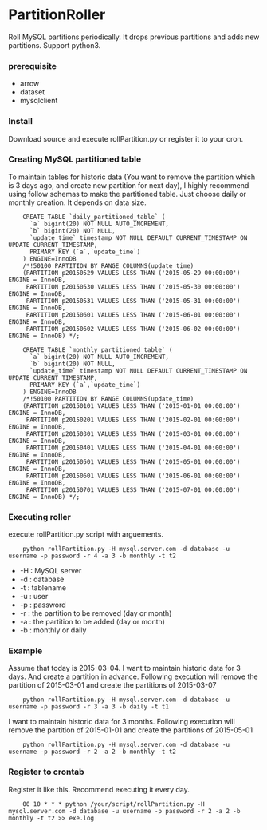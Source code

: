 # PartitionRoller
Roll MySQL partitions periodically. It drops previous partitions and adds new partitions. 
Support python3.

### prerequisite

* arrow
* dataset
* mysqlclient

### Install 

Download source and execute rollPartition.py or register it to your cron.

### Creating MySQL partitioned table

To maintain tables for historic data (You want to remove the partition which is 3 days ago, and create new partition for next day), I highly recommend using follow schemas to make the partitioned table. Just choose daily or monthly creation. It depends on data size.

        CREATE TABLE `daily_partitioned_table` (
          `a` bigint(20) NOT NULL AUTO_INCREMENT,
          `b` bigint(20) NOT NULL,
          `update_time` timestamp NOT NULL DEFAULT CURRENT_TIMESTAMP ON UPDATE CURRENT_TIMESTAMP,
          PRIMARY KEY (`a`,`update_time`)
        ) ENGINE=InnoDB
        /*!50100 PARTITION BY RANGE COLUMNS(update_time)
        (PARTITION p20150529 VALUES LESS THAN ('2015-05-29 00:00:00') ENGINE = InnoDB,
         PARTITION p20150530 VALUES LESS THAN ('2015-05-30 00:00:00') ENGINE = InnoDB,
         PARTITION p20150531 VALUES LESS THAN ('2015-05-31 00:00:00') ENGINE = InnoDB,
         PARTITION p20150601 VALUES LESS THAN ('2015-06-01 00:00:00') ENGINE = InnoDB,
         PARTITION p20150602 VALUES LESS THAN ('2015-06-02 00:00:00') ENGINE = InnoDB) */;
 
        CREATE TABLE `monthly_partitioned_table` (
          `a` bigint(20) NOT NULL AUTO_INCREMENT,
          `b` bigint(20) NOT NULL,
          `update_time` timestamp NOT NULL DEFAULT CURRENT_TIMESTAMP ON UPDATE CURRENT_TIMESTAMP,
          PRIMARY KEY (`a`,`update_time`)
        ) ENGINE=InnoDB
        /*!50100 PARTITION BY RANGE COLUMNS(update_time)
        (PARTITION p20150101 VALUES LESS THAN ('2015-01-01 00:00:00') ENGINE = InnoDB,
         PARTITION p20150201 VALUES LESS THAN ('2015-02-01 00:00:00') ENGINE = InnoDB,
         PARTITION p20150301 VALUES LESS THAN ('2015-03-01 00:00:00') ENGINE = InnoDB,
         PARTITION p20150401 VALUES LESS THAN ('2015-04-01 00:00:00') ENGINE = InnoDB,
         PARTITION p20150501 VALUES LESS THAN ('2015-05-01 00:00:00') ENGINE = InnoDB,
         PARTITION p20150601 VALUES LESS THAN ('2015-06-01 00:00:00') ENGINE = InnoDB,
         PARTITION p20150701 VALUES LESS THAN ('2015-07-01 00:00:00') ENGINE = InnoDB) */;
         
### Executing roller

execute rollPartition.py script with arguements.

        python rollPartition.py -H mysql.server.com -d database -u username -p password -r 4 -a 3 -b monthly -t t2

* -H : MySQL server
* -d : database
* -t : tablename
* -u : user
* -p : password
* -r : the partition to be removed (day or month)
* -a : the partition to be added (day or month)
* -b : monthly or daily 

### Example

Assume that today is 2015-03-04. I want to maintain historic data for 3 days. And create a partition in advance. Following execution will remove the partition of 2015-03-01 and create the partitions of 2015-03-07

        python rollPartition.py -H mysql.server.com -d database -u username -p password -r 3 -a 3 -b daily -t t1
        
I want to maintain historic data for 3 months. Following execution will remove the partition of 2015-01-01 and create the partitions of 2015-05-01

        python rollPartition.py -H mysql.server.com -d database -u username -p password -r 2 -a 2 -b monthly -t t2

### Register to crontab

Register it like this. Recommend executing it every day.

        00 10 * * * python /your/script/rollPartition.py -H mysql.server.com -d database -u username -p password -r 2 -a 2 -b monthly -t t2 >> exe.log
